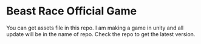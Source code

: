 # Beast Race Official Game

You can get assets file in this repo. I am making a game in unity and all update will be in the name of repo. Check the repo to get the latest version.
